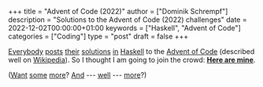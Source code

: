 +++
title = "Advent of Code (2022)"
author = ["Dominik Schrempf"]
description = "Solutions to the Advent of Code (2022) challenges"
date = 2022-12-02T00:00:00+01:00
keywords = ["Haskell", "Advent of Code"]
categories = ["Coding"]
type = "post"
draft = false
+++

[Everybody](https://mmhaskell.com/blog/2022/11/30/advent-of-code-2022) [posts](https://www.reddit.com/r/haskell/comments/z9mjcz/advent_of_code_2022_day_1/) [their](https://news.ycombinator.com/item?id=33811958) [solutions](https://wjwh.eu/posts/2022-11-30-haskell-aoc-tricks.html) [in](https://gitlab.com/slotThe/advent2022) [Haskell](https://github.com/borisskert/Advent-of-Code-2022.hs) to the [Advent of Code](https://adventofcode.com/2022) (described well
on [Wikipedia](https://en.wikipedia.org/wiki/Advent_of_Code)). So I thought I am going to join the crowd: [**Here are mine**](https://github.com/dschrempf/advent-of-code-twentytwo).

([Want](https://github.com/Scriptim/AdventOfCode2022) [some](https://github.com/hrichharms/AoC_2022) [more](https://github.com/Lorin-Lange/Advent-of-Code-2022)? [And](https://github.com/prikhi/advent-of-code-2022) --- [well](https://github.com/Sheinxy/Advent2022) --- [more](https://github.com/IndecisionTree/adventofcode2022)?)
